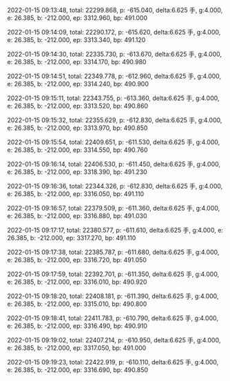 2022-01-15 09:13:48, total: 22299.868, p: -615.040, delta:6.625 手, g:4.000, e: 26.385, b: -212.000, ep: 3312.960, bp: 491.000

2022-01-15 09:14:09, total: 22290.172, p: -615.620, delta:6.625 手, g:4.000, e: 26.385, b: -212.000, ep: 3313.340, bp: 491.120

2022-01-15 09:14:30, total: 22335.730, p: -613.670, delta:6.625 手, g:4.000, e: 26.385, b: -212.000, ep: 3314.170, bp: 490.980

2022-01-15 09:14:51, total: 22349.778, p: -612.960, delta:6.625 手, g:4.000, e: 26.385, b: -212.000, ep: 3314.240, bp: 490.900

2022-01-15 09:15:11, total: 22343.755, p: -613.360, delta:6.625 手, g:4.000, e: 26.385, b: -212.000, ep: 3313.520, bp: 490.860

2022-01-15 09:15:32, total: 22355.629, p: -612.830, delta:6.625 手, g:4.000, e: 26.385, b: -212.000, ep: 3313.970, bp: 490.850

2022-01-15 09:15:54, total: 22409.651, p: -611.530, delta:6.625 手, g:4.000, e: 26.385, b: -212.000, ep: 3314.550, bp: 490.760

2022-01-15 09:16:14, total: 22406.530, p: -611.450, delta:6.625 手, g:4.000, e: 26.385, b: -212.000, ep: 3318.390, bp: 491.230

2022-01-15 09:16:36, total: 22344.326, p: -612.830, delta:6.625 手, g:4.000, e: 26.385, b: -212.000, ep: 3316.050, bp: 491.110

2022-01-15 09:16:57, total: 22379.509, p: -611.360, delta:6.625 手, g:4.000, e: 26.385, b: -212.000, ep: 3316.880, bp: 491.030

2022-01-15 09:17:17, total: 22380.577, p: -611.610, delta:6.625 手, g:4.000, e: 26.385, b: -212.000, ep: 3317.270, bp: 491.110

2022-01-15 09:17:38, total: 22385.787, p: -611.680, delta:6.625 手, g:4.000, e: 26.385, b: -212.000, ep: 3316.720, bp: 491.050

2022-01-15 09:17:59, total: 22392.701, p: -611.350, delta:6.625 手, g:4.000, e: 26.385, b: -212.000, ep: 3316.010, bp: 490.920

2022-01-15 09:18:20, total: 22408.181, p: -611.390, delta:6.625 手, g:4.000, e: 26.385, b: -212.000, ep: 3315.010, bp: 490.800

2022-01-15 09:18:41, total: 22411.783, p: -610.790, delta:6.625 手, g:4.000, e: 26.385, b: -212.000, ep: 3316.490, bp: 490.910

2022-01-15 09:19:02, total: 22407.214, p: -610.950, delta:6.625 手, g:4.000, e: 26.385, b: -212.000, ep: 3317.050, bp: 491.000

2022-01-15 09:19:23, total: 22422.919, p: -610.110, delta:6.625 手, g:4.000, e: 26.385, b: -212.000, ep: 3316.690, bp: 490.850